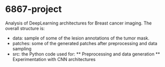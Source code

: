 # 6867-project
Analysis of DeepLearning architectures for Breast cancer imaging. The overall structure is:

* data: sample of some of the lesion annotations of the tumor mask.
* patches: some of the generated patches after preprocessing and data sampling
* src: the Python code used for:
  ** Preprocessing and data generation
  ** Experimentation with CNN architectures
